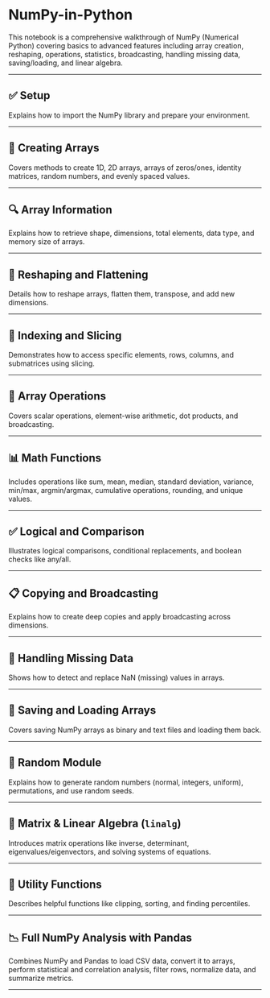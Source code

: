 # NumPy-in-Python
This notebook is a comprehensive walkthrough of NumPy (Numerical Python) covering basics to advanced features including array creation, reshaping, operations, statistics, broadcasting, handling missing data, saving/loading, and linear algebra.

---

## ✅ Setup

Explains how to import the NumPy library and prepare your environment.

---

## 🧱 Creating Arrays

Covers methods to create 1D, 2D arrays, arrays of zeros/ones, identity matrices, random numbers, and evenly spaced values.

---

## 🔍 Array Information

Explains how to retrieve shape, dimensions, total elements, data type, and memory size of arrays.

---

## 🔄 Reshaping and Flattening

Details how to reshape arrays, flatten them, transpose, and add new dimensions.

---

## 🔎 Indexing and Slicing

Demonstrates how to access specific elements, rows, columns, and submatrices using slicing.

---

## 🧮 Array Operations

Covers scalar operations, element-wise arithmetic, dot products, and broadcasting.

---

## 📊 Math Functions

Includes operations like sum, mean, median, standard deviation, variance, min/max, argmin/argmax, cumulative operations, rounding, and unique values.

---

## ✅ Logical and Comparison

Illustrates logical comparisons, conditional replacements, and boolean checks like any/all.

---

## 📋 Copying and Broadcasting

Explains how to create deep copies and apply broadcasting across dimensions.

---

## 🚫 Handling Missing Data

Shows how to detect and replace NaN (missing) values in arrays.

---

## 💾 Saving and Loading Arrays

Covers saving NumPy arrays as binary and text files and loading them back.

---

## 🎲 Random Module

Explains how to generate random numbers (normal, integers, uniform), permutations, and use random seeds.

---

## 🧮 Matrix & Linear Algebra (`linalg`)

Introduces matrix operations like inverse, determinant, eigenvalues/eigenvectors, and solving systems of equations.

---

## 🧰 Utility Functions

Describes helpful functions like clipping, sorting, and finding percentiles.

---

## 📉 Full NumPy Analysis with Pandas

Combines NumPy and Pandas to load CSV data, convert it to arrays, perform statistical and correlation analysis, filter rows, normalize data, and summarize metrics.

---
